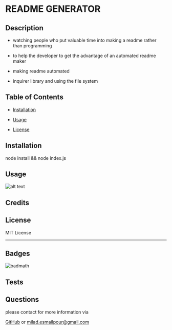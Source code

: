 # README GENERATOR

## Description

- watching people who put valuable time into making a readme rather than programming

- to help the developer to get the advantage of an automated readme maker

- making readme automated

- inquirer library and using the file system

## Table of Contents
- [Installation](#installation)

- [Usage](#usage)


- [License](#license)

## Installation

node install && node index.js

## Usage


![alt text](../assets/images/screenshot.png)

## Credits


## License

MIT License

---
## Badges

![badmath](https://img.shields.io/github/languages/top/lernantino/badmath)
## Tests


## Questions

please contact for more information via

[GitHub](https://github.com/miladesmailpour)
or
milad.esmailpour@gmail.com 
